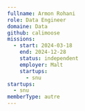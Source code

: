 ```yaml
---
fullname: Armon Rohani
role: Data Engineer
domaine: Data
github: calimoose
missions:
  - start: 2024-03-18
    end: 2024-12-28
    status: independent
    employer: Malt
    startups:
      - snu
startups:
  - snu
memberType: autre
---
```


